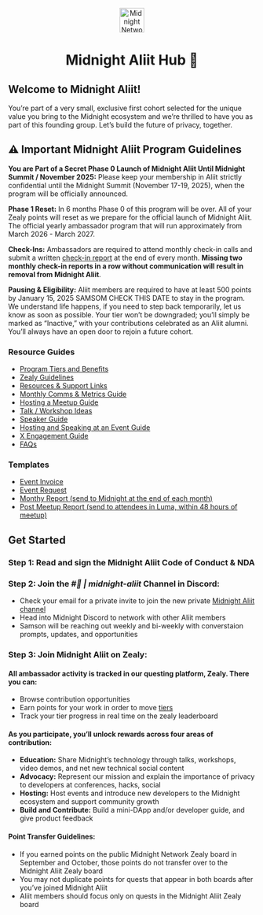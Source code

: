 <div align="center">

<a href="https://oscafrica.org/discord"><img src="" alt="Midnight Network Logo" width='50px' height='auto'/></a>

# Midnight Aliit Hub 🏴

</div>

## Welcome to Midnight Aliit!

You’re part of a very small, exclusive first cohort selected for the unique value you bring to the Midnight ecosystem and we’re thrilled to have you as part of this founding group. Let’s build the future of privacy, together.

## ⚠️ Important Midnight Aliit Program Guidelines

**You are Part of a Secret Phase 0 Launch of Midnight Aliit Until Midnight Summit / November 2025:** Please keep your membership in Aliit strictly confidential until the Midnight Summit (November 17-19, 2025), when the program will be officially announced.

**Phase 1 Reset:** In 6 months Phase 0 of this program will be over. All of your Zealy points will reset as we prepare for the official launch of Midnight Aliit. The official yearly ambassador program that will run approximately from March 2026 - March 2027.

**Check-Ins:** Ambassadors are required to attend monthly check-in calls and submit a written [check-in report](/docs/monthly-report-template.md) at the end of every month. **Missing two monthly check-in reports in a row without communication will result in removal from Midnight Aliit**.

**Pausing & Eligibility:** Aliit members are required to have at least 500 points by January 15, 2025 SAMSOM CHECK THIS DATE to stay in the program. We understand life happens, if you need to step back temporarily, let us know as soon as possible. Your tier won’t be downgraded; you’ll simply be marked as “Inactive,” with your contributions celebrated as an Aliit alumni. You’ll always have an open door to rejoin a future cohort.

### Resource Guides
- [Program Tiers and Benefits](/docs/tiers.md)
- [Zealy Guidelines](/docs/zealy-guide.md)
- [Resources & Support Links](/docs/resources/README.md)
- [Monthly Comms & Metrics Guide](/docs/monthly-report-guide.md)
- [Hosting a Meetup Guide](/docs/meetup-guide.md)
- [Talk / Workshop Ideas](/docs/talk-workshop-ideas.md)
- [Speaker Guide](/docs/speaker-guide.md)
- [Hosting and Speaking at an Event Guide](/docs/event-expense-guide.md)
- [X Engagement Guide](/docs/x-engagement-guide.md)
- [FAQs](/docs/faqs.md)

### Templates
- [Event Invoice](/docs/event-invoice-template.md)
- [Event Request](/docs/event-request-template.md)
- [Monthy Report (send to Midnight at the end of each month)](/docs/monthly-report-template.md)
- [Post Meetup Report (send to attendees in Luma, within 48 hours of meetup)](/docs/post-meetup-report-template.md)

## Get Started

### Step 1: Read and sign the Midnight Aliit Code of Conduct & NDA

### Step 2: Join the *#🪪 | midnight-aliit* Channel in Discord:
- Check your email for a private invite to join the new private [Midnight Aliit channel](https://discord.com/channels/1165826384975908924/1396617073894883390)
- Head into Midnight Discord to network with other Aliit members
- Samson will be reaching out weekly and bi-weekly with converstaion prompts, updates, and opportunities

### Step 3: Join Midnight Aliit on Zealy:
#### All ambassador activity is tracked in our questing platform, Zealy. There you can:
- Browse contribution opportunities
- Earn points for your work in order to move [tiers](docs/tiers.md)
- Track your tier progress in real time on the zealy leaderboard

#### As you participate, you’ll unlock rewards across four areas of contribution:
- **Education:** Share Midnight’s technology through talks, workshops, video demos, and net new technical social content
- **Advocacy:** Represent our mission and explain the importance of privacy to developers at conferences, hacks, social
- **Hosting:** Host events and introduce new developers to the Midnight ecosystem and support community growth
- **Build and Contribute:** Build a mini-DApp and/or developer guide, and give product feedback 

#### Point Transfer Guidelines:
- If you earned points on the public Midnight Network Zealy board in September and October, those points do not transfer over to the Midnight Aliit Zealy board
- You may not duplicate points for quests that appear in both boards after you’ve joined Midnight Aliit
- Aliit members should focus only on quests in the Midnight Aliit Zealy board
